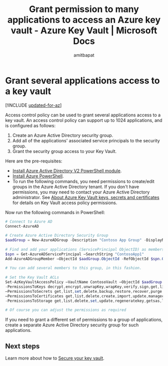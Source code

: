 ﻿---
title: Grant permission to many applications to access an Azure key vault - Azure Key Vault | Microsoft Docs
description: Learn how to grant permission to many applications to access a key vault
services: key-vault
documentationcenter: ''
author: amitbapat
manager: mbaldwin
tags: azure-resource-manager

ms.assetid: 785d4e40-fb7b-485a-8cbc-d9c8c87708e6
ms.service: key-vault
ms.workload: identity
ms.tgt_pltfrm: na
ms.topic: conceptual
ms.date: 01/07/2019
ms.author: ambapat

---
# Grant several applications access to a key vault

[!INCLUDE [updated-for-az](../../includes/updated-for-az.md)]

Access control policy can be used to grant several applications access to a key vault. An access control policy can support up to 1024 applications, and is configured as follows:

1. Create an Azure Active Directory security group. 
2. Add all of the applications' associated service principals to the security group.
3. Grant the security group access to your Key Vault.

Here are the pre-requisites:
* [Install Azure Active Directory V2 PowerShell module](https://www.powershellgallery.com/packages/AzureAD).
* [Install Azure PowerShell](/powershell/azure/overview).
* To run the following commands, you need permissions to create/edit groups in the Azure Active Directory tenant. If you don't have permissions, you may need to contact your Azure Active Directory administrator. See [About Azure Key Vault keys, secrets and certificates](about-keys-secrets-and-certificates.md) for details on Key Vault access policy permissions.

Now run the following commands in PowerShell:

```powershell
# Connect to Azure AD 
Connect-AzureAD 
 
# Create Azure Active Directory Security Group 
$aadGroup = New-AzureADGroup -Description "Contoso App Group" -DisplayName "ContosoAppGroup" -MailEnabled 0 -MailNickName none -SecurityEnabled 1 
 
# Find and add your applications (ServicePrincipal ObjectID) as members to this group 
$spn = Get-AzureADServicePrincipal –SearchString "ContosoApp1" 
Add-AzureADGroupMember –ObjectId $aadGroup.ObjectId -RefObjectId $spn.ObjectId 
 
# You can add several members to this group, in this fashion. 
 
# Set the Key Vault ACLs 
Set-AzKeyVaultAccessPolicy –VaultName ContosoVault –ObjectId $aadGroup.ObjectId `
-PermissionsToKeys decrypt,encrypt,unwrapKey,wrapKey,verify,sign,get,list,update,create,import,delete,backup,restore,recover,purge `
–PermissionsToSecrets get,list,set,delete,backup,restore,recover,purge `
–PermissionsToCertificates get,list,delete,create,import,update,managecontacts,getissuers,listissuers,setissuers,deleteissuers,manageissuers,recover,purge,backup,restore `
-PermissionsToStorage get,list,delete,set,update,regeneratekey,getsas,listsas,deletesas,setsas,recover,backup,restore,purge 
 
# Of course you can adjust the permissions as required 
```

If you need to grant a different set of permissions to a group of applications, create a separate Azure Active Directory security group for such applications.

## Next steps

Learn more about how to [Secure your key vault](key-vault-secure-your-key-vault.md).
